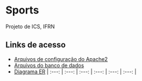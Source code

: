 # Sports
Projeto de ICS, IFRN

## Links de acesso
* [Arquivos de configuração do Apache2](./confs-apache2)
* [Arquivos do banco de dados](./confs-mysql)
* [Diagrama ER](./confs-mysql/imagem_2022-12-29_193412335.png)
| :---: | :---: | :---: | :---: | :---: | :---: |
